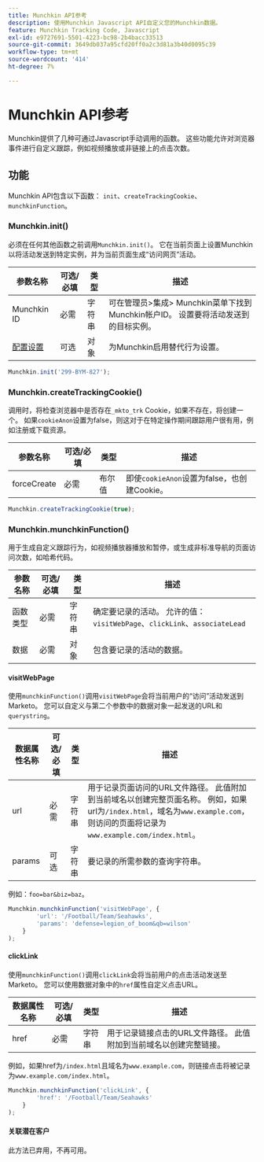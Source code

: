 ```yaml
---
title: Munchkin API参考
description: 使用Munchkin Javascript API自定义您的Munchkin数据。
feature: Munchkin Tracking Code, Javascript
exl-id: e9727691-5501-4223-bc98-2b4bacc33513
source-git-commit: 3649db037a95cfd20ff0a2c3d81a3b40d0095c39
workflow-type: tm+mt
source-wordcount: '414'
ht-degree: 7%

---
```


# Munchkin API参考

Munchkin提供了几种可通过Javascript手动调用的函数。 这些功能允许对浏览器事件进行自定义跟踪，例如视频播放或非链接上的点击次数。

## 功能

Munchkin API包含以下函数： `init`、`createTrackingCookie`、`munchkinFunction`。

<a name="munchkin_init"></a>

### Munchkin.init()

必须在任何其他函数之前调用`Munchkin.init()`。 它在当前页面上设置Munchkin以将活动发送到特定实例，并为当前页面生成“访问网页”活动。

| 参数名称 | 可选/必填 | 类型 | 描述 |
| --- | --- | --- | --- |
| Munchkin ID | 必需 | 字符串 | 可在管理员>集成> Munchkin菜单下找到Munchkin帐户ID。 设置要将活动发送到的目标实例。 |
| [配置设置](configuration.md) | 可选 | 对象 | 为Munchkin启用替代行为设置。 |

```javascript
Munchkin.init('299-BYM-827');
```

### Munchkin.createTrackingCookie()

调用时，将检查浏览器中是否存在`_mkto_trk` Cookie，如果不存在，将创建一个。 如果`cookieAnon`设置为false，则这对于在特定操作期间跟踪用户很有用，例如注册或下载资源。

| 参数名称 | 可选/必填 | 类型 | 描述 |
| --- | --- | --- | --- |
| forceCreate | 必需 | 布尔值 | 即使`cookieAnon`设置为false，也创建Cookie。 |

```javascript
Munchkin.createTrackingCookie(true);
```

### Munchkin.munchkinFunction()

用于生成自定义跟踪行为，如视频播放器播放和暂停，或生成非标准导航的页面访问次数，如哈希代码。

| 参数名称 | 可选/必填 | 类型 | 描述 |
| --- | --- | --- | --- |
| 函数类型 | 必需 | 字符串 | 确定要记录的活动。 允许的值： `visitWebPage`、`clickLink`、`associateLead` |
| 数据 | 必需 | 对象 | 包含要记录的活动的数据。 |

#### visitWebPage

使用`munchkinFunction()`调用`visitWebPage`会将当前用户的“访问”活动发送到Marketo。 您可以自定义与第二个参数中的数据对象一起发送的URL和`querystring`。

| 数据属性名称 | 可选/必填 | 类型 | 描述 |
| --- | --- | --- | --- |
| url | 必需 | 字符串 | 用于记录页面访问的URL文件路径。  此值附加到当前域名以创建完整页面名称。 例如，如果url为`/index.html`，域名为`www.example.com`，则访问的页面将记录为`www.example.com/index.html`。 |
| params | 可选 | 字符串 | 要记录的所需参数的查询字符串。 |

例如：`foo=bar&biz=baz`。

```javascript
Munchkin.munchkinFunction('visitWebPage', {
        'url': '/Football/Team/Seahawks',
        'params': 'defense=legion_of_boom&qb=wilson'
    }
);
```

#### clickLink

使用`munchkinFunction()`调用`clickLink`会将当前用户的点击活动发送至Marketo。 您可以使用数据对象中的`href`属性自定义点击URL。

| 数据属性名称 | 可选/必填 | 类型 | 描述 |
| --- | --- | --- | --- |
| href | 必需 | 字符串 | 用于记录链接点击的URL文件路径。 此值附加到当前域名以创建完整链接。 |

例如，如果href为`/index.html`且域名为`www.example.com`，则链接点击将被记录为`www.example.com/index.html`。

```javascript
Munchkin.munchkinFunction('clickLink', {
        'href': '/Football/Team/Seahawks'
    }
);
```

#### 关联潜在客户

此方法已弃用，不再可用。
